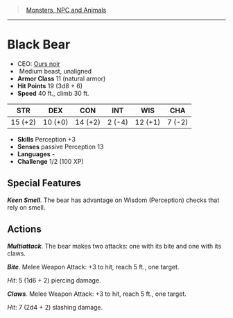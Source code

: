 ﻿---
!MonsterVO
Type: beast
Size: Medium
Alignment: unaligned
ArmorClass: 11 (natural armor)
HitPoints: 19 (3d8 + 6)
Speed: 40 ft., climb 30 ft.
Strength: 15 (+2)
Dexterity: 10 (+0)
Constitution: 14 (+2)
Intelligence: ' 2 (-4)'
Wisdom: 12 (+1)
Charisma: ' 7 (-2)'
Skills: Perception +3
Senses: passive Perception 13
Languages: '-'
Challenge: 1/2 (100 XP)
Id: monsters_vo.md#black-bear
ParentLink: monsters_vo.md#monsters-npc-and-animals
Name: Black Bear
ParentName: Monsters, NPC and Animals
NameLevel: 1
AltName: '[Ours noir](hd_monsters_ours_noir.md)'
---
> [Monsters, NPC and Animals](srd_monsters.md)

---

# Black Bear

- CEO: [Ours noir](hd_monsters_ours_noir.md)
-  Medium beast, unaligned
- **Armor Class** 11 (natural armor)
- **Hit Points** 19 (3d8 + 6)
- **Speed** 40 ft., climb 30 ft.

|STR|DEX|CON|INT|WIS|CHA|
|---|---|---|---|---|---|
|15 (+2)|10 (+0)|14 (+2)| 2 (-4)|12 (+1)| 7 (-2)|

- **Skills** Perception +3
- **Senses** passive Perception 13
- **Languages** -
- **Challenge** 1/2 (100 XP)

## Special Features

**_Keen Smell_**. The bear has advantage on Wisdom (Perception) checks that rely on smell.

## Actions

**_Multiattack_**. The bear makes two attacks: one with its bite and one with its claws.

**_Bite_**. Melee Weapon Attack: +3 to hit, reach 5 ft., one target.

_Hit_: 5 (1d6 + 2) piercing damage.

**_Claws_**. Melee Weapon Attack: +3 to hit, reach 5 ft., one target.

_Hit_: 7 (2d4 + 2) slashing damage.

